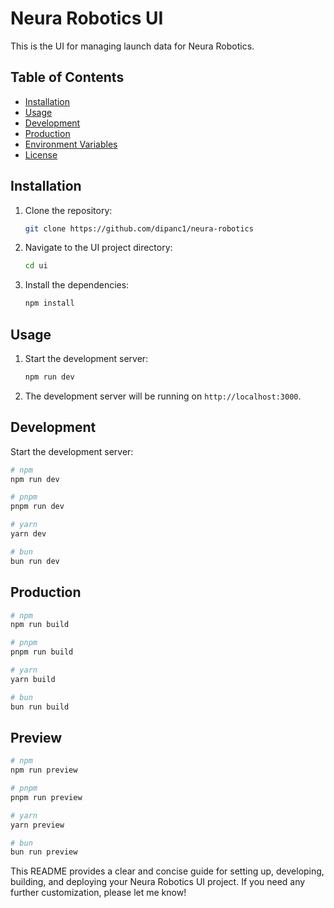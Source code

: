 # Neura Robotics UI

This is the UI for managing launch data for Neura Robotics.

## Table of Contents

- [Installation](#installation)
- [Usage](#usage)
- [Development](#development)
- [Production](#production)
- [Environment Variables](#environment-variables)
- [License](#license)

## Installation

1. Clone the repository:
    ```sh
    git clone https://github.com/dipanc1/neura-robotics
    ```
2. Navigate to the UI project directory:
    ```sh
    cd ui
    ```
3. Install the dependencies:
    ```sh
    npm install
    ```

## Usage

1. Start the development server:
    ```sh
    npm run dev
    ```
2. The development server will be running on `http://localhost:3000`.

## Development

Start the development server:

```bash
# npm
npm run dev

# pnpm
pnpm run dev

# yarn
yarn dev

# bun
bun run dev
```


## Production

```bash
# npm
npm run build

# pnpm
pnpm run build

# yarn
yarn build

# bun
bun run build
```

## Preview

```bash
# npm
npm run preview

# pnpm
pnpm run preview

# yarn
yarn preview

# bun
bun run preview
```


This README provides a clear and concise guide for setting up, developing, building, and deploying your Neura Robotics UI project. If you need any further customization, please let me know!
